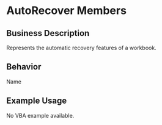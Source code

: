 # AutoRecover Members

## Business Description
Represents the automatic recovery features of a workbook.

## Behavior
Name

## Example Usage
No VBA example available.